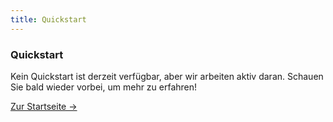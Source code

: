 ```yaml
---
title: Quickstart
---
```



<div class="card">
  <h3>Quickstart</h3>
  <p>Kein Quickstart ist derzeit verfügbar, aber wir arbeiten aktiv daran. Schauen Sie bald wieder vorbei, um mehr zu erfahren!</p>
  <a href="../" class="card-link">Zur Startseite &rarr;</a>
</div>